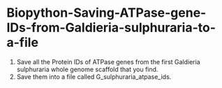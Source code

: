 # Biopython-Saving-ATPase-gene-IDs-from-Galdieria-sulphuraria-to-a-file
1. Save all the Protein IDs of ATPase genes from the first Galdieria sulphuraria whole genome scaffold that you find.  
2. Save them into a file called G_sulphuraria_atpase_ids. 
